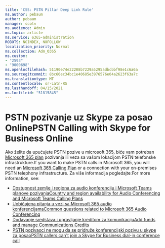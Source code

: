 ```yaml
---
title: 'CSS: PSTN Pillar Deep Link Rule'
ms.author: pebaum
author: pebaum
manager: scotv
ms.audience: Admin
ms.topic: article
ms.service: o365-administration
ROBOTS: NOINDEX, NOFOLLOW
localization_priority: Normal
ms.collection: Adm_O365
ms.custom:
- "2593"
- "9000698"
ms.openlocfilehash: 51190e74e22208b7229a5295adbcbbf98e1c6a6a
ms.sourcegitcommit: 8bc60ec34bc1e40685e3976576e04a2623f63a7c
ms.translationtype: MT
ms.contentlocale: sr-Latn-RS
ms.lasthandoff: 04/15/2021
ms.locfileid: "51815845"
---
```

# <a name="pstn-calling-with-skype-for-business-online"></a><span data-ttu-id="47104-102">PSTN pozivanje uz Skype za posao Online</span><span class="sxs-lookup"><span data-stu-id="47104-102">PSTN Calling with Skype for Business Online</span></span>

<span data-ttu-id="47104-103">Ako želite da upućujete PSTN pozive u microsoft 365, biće vam potreban [Microsoft 365 plan](https://docs.microsoft.com/microsoftteams/what-is-phone-system-in-office-365#more-about-calling-plans) pozivanja ili veza sa vašom lokacijom PSTN telefonske infrastrukture.</span><span class="sxs-lookup"><span data-stu-id="47104-103">If you want to make PSTN calls in Microsoft 365, you will need an [Microsoft 365 Calling Plan](https://docs.microsoft.com/microsoftteams/what-is-phone-system-in-office-365#more-about-calling-plans) or a connection with your on-premises PSTN telephony infrastructure.</span></span> <span data-ttu-id="47104-104">Za više informacija pogledajte:</span><span class="sxs-lookup"><span data-stu-id="47104-104">For more information, see:</span></span>

- [<span data-ttu-id="47104-105">Dostupnost zemlje i regiona za audio konferenciju i Microsoft Teams planove pozivanja</span><span class="sxs-lookup"><span data-stu-id="47104-105">Country and region availability for Audio Conferencing and Microsoft Teams Calling Plans</span></span>](https://docs.microsoft.com/microsoftteams/country-and-region-availability-for-audio-conferencing-and-calling-plans/country-and-region-availability-for-audio-conferencing-and-calling-plans)
- [<span data-ttu-id="47104-106">Uobičajena pitanja u vezi sa Microsoft 365 audio konferencijama</span><span class="sxs-lookup"><span data-stu-id="47104-106">Common questions related to Microsoft 365 Audio Conferencing</span></span>](https://docs.microsoft.com/microsoftteams/audio-conferencing-common-questions)
- [<span data-ttu-id="47104-107">Dodavanje sredstava i upravljanje kreditom za komunikaciju</span><span class="sxs-lookup"><span data-stu-id="47104-107">Add funds and manage Communications Credits</span></span>](https://docs.microsoft.com/microsoftteams/add-funds-and-manage-communications-credits)
- [<span data-ttu-id="47104-108">PSTN pozivaoci ne mogu da se pridruže konferencijski pozivu u skype za posao</span><span class="sxs-lookup"><span data-stu-id="47104-108">PSTN callers can't join a Skype for Business dial-in conference call</span></span>](https://docs.microsoft.com/SkypeForBusiness/troubleshoot/online-conferencing/pstn-callers-cant-join-dial-in-call)
